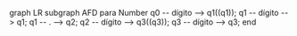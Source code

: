 graph LR
    subgraph AFD para Number
        q0 -- dígito --> q1((q1));
        q1 -- dígito --> q1;
        q1 -- . --> q2;
        q2 -- dígito --> q3((q3));
        q3 -- dígito --> q3;
    end